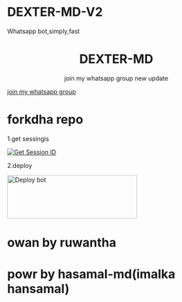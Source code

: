 # DEXTER-MD-V2
Whatsapp bot,simply,fast

<h1 align="center">DEXTER-MD</h1>
<p align="center">join my whatsapp group new update</p>

<a href="https://chat.whatsapp.com/FkFjWE5MEdzEDuRjqL46F9">join my whatsapp group</a>



# forkdha repo


1.get sessingis



<a href='https://replit.com/@atayafuataya/HANSAMAL-MD-1' target="_blank"><img alt='Get Session ID' src='https://img.shields.io/badge/Click here to get your session id-blue?style=for-the-badge&logo=opencv&logoColor=white'/></a>



2.deploy



<a href="https://app.koyeb.com/services/deploy/?type=git&repository=github.com%2Fcobrs11%2FHANSAMAL-MD&branch=main&name=hansamal-md&builder=dockerfile&env%5BAUTO_BLOCK=false%5D=&env%5BSESSION_ID%5D=your%20sessionid%20here&env%5BMODE%5D=public&env=%5BAUTO_READ%5D%3Dfalse&env%5BAUTO_STATUS_SEEN%5D=true" target="blank"><img align="center" src="https://i.imgur.com/PNoLtFq.png" width="300" height="100" alt="Deploy bot"/></a>



# owan by ruwantha 
# powr by hasamal-md(imalka hansamal)
#
